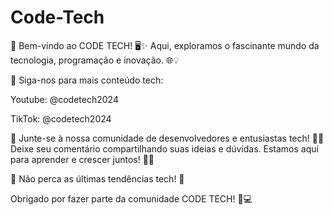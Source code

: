 # Code-Tech

🚀 Bem-vindo ao CODE TECH! 🖥️✨ Aqui, exploramos o fascinante mundo da tecnologia, programação e inovação. 🌐💡

📌 Siga-nos para mais conteúdo tech:

Youtube: @codetech2024

TikTok: @codetech2024

👥 Junte-se à nossa comunidade de desenvolvedores e entusiastas tech! 🤝💬 Deixe seu comentário compartilhando suas ideias e dúvidas. Estamos aqui para aprender e crescer juntos! 🚀🌐

🚨 Não perca as últimas tendências tech! 🚨

Obrigado por fazer parte da comunidade CODE TECH! 🚀💻
